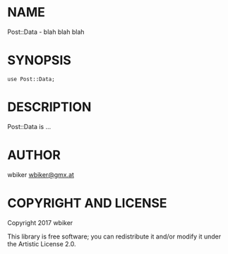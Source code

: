 NAME
====

Post::Data - blah blah blah

SYNOPSIS
========

    use Post::Data;

DESCRIPTION
===========

Post::Data is ...

AUTHOR
======

wbiker <wbiker@gmx.at>

COPYRIGHT AND LICENSE
=====================

Copyright 2017 wbiker

This library is free software; you can redistribute it and/or modify it under the Artistic License 2.0.

